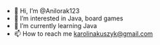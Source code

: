 - 👋 Hi, I’m @Anilorak123
- 👀 I’m interested in Java, board games
- 🌱 I’m currently learning Java
- 📫 How to reach me karolinakuszyk@gmail.com
